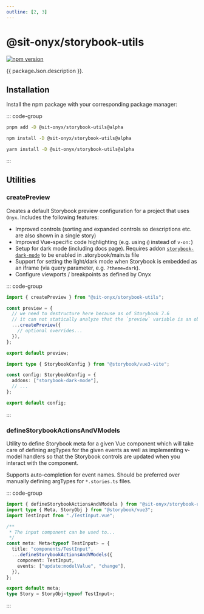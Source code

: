 ```yaml
---
outline: [2, 3]
---
```


<script lang="ts" setup>
import packageJson from "../../../../packages/storybook-utils/package.json";
</script>

# @sit-onyx/storybook-utils

<div class="hide-external-link">

[![npm version](https://badge.fury.io/js/@sit-onyx%2Fstorybook-utils.svg)](https://www.npmjs.com/package/@sit-onyx/storybook-utils)

</div>

{{ packageJson.description }}.

## Installation

<!--
Make sure that this chapter is kept up to date with installation steps in
packages/storybook-utils/README.md file.
 -->

Install the npm package with your corresponding package manager:

::: code-group

```sh [pnpm]
pnpm add -D @sit-onyx/storybook-utils@alpha
```

```sh [npm]
npm install -D @sit-onyx/storybook-utils@alpha
```

```sh [yarn]
yarn install -D @sit-onyx/storybook-utils@alpha
```

:::

## Utilities

### createPreview

Creates a default Storybook preview configuration for a project that uses `Onyx`. Includes the following features:

- Improved controls (sorting and expanded controls so descriptions etc. are also shown in a single story)
- Improved Vue-specific code highlighting (e.g. using `@` instead of `v-on:`)
- Setup for dark mode (including docs page). Requires addon [`storybook-dark-mode`](https://storybook.js.org/addons/storybook-dark-mode) to be enabled in .storybook/main.ts file
- Support for setting the light/dark mode when Storybook is embedded as an iframe (via query parameter, e.g. `?theme=dark`).
- Configure viewports / breakpoints as defined by Onyx

::: code-group

```ts [.storybook/preview.ts]
import { createPreview } from "@sit-onyx/storybook-utils";

const preview = {
  // we need to destructure here because as of Storybook 7.6
  // it can not statically analyze that the `preview` variable is an object
  ...createPreview({
    // optional overrides...
  }),
};

export default preview;
```

```ts [.storybook/main.ts]
import type { StorybookConfig } from "@storybook/vue3-vite";

const config: StorybookConfig = {
  addons: ["storybook-dark-mode"],
  // ...
};

export default config;
```

:::

### defineStorybookActionsAndVModels

Utility to define Storybook meta for a given Vue component which will take care of defining argTypes for the given events as well as implementing v-model handlers so that the Storybook controls are updated when you interact with the component.

Supports auto-completion for event names. Should be preferred over manually defining argTypes for `*.stories.ts` files.

::: code-group

```ts [TestInput.stories.ts]
import { defineStorybookActionsAndVModels } from "@sit-onyx/storybook-utils";
import type { Meta, StoryObj } from "@storybook/vue3";
import TestInput from "./TestInput.vue";

/**
 * The input component can be used to...
 */
const meta: Meta<typeof TestInput> = {
  title: "components/TestInput",
  ...defineStorybookActionsAndVModels({
    component: TestInput,
    events: ["update:modelValue", "change"],
  }),
};

export default meta;
type Story = StoryObj<typeof TestInput>;
```

:::
